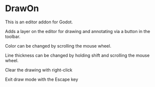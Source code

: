 # DrawOn

This is an editor addon for Godot.

Adds a layer on the editor for drawing and annotating via a button in the toolbar.

Color can be changed by scrolling the mouse wheel.

Line thickness can be changed by holding shift and scrolling the mouse wheel.

Clear the drawing with right-click

Exit draw mode with the Escape key
